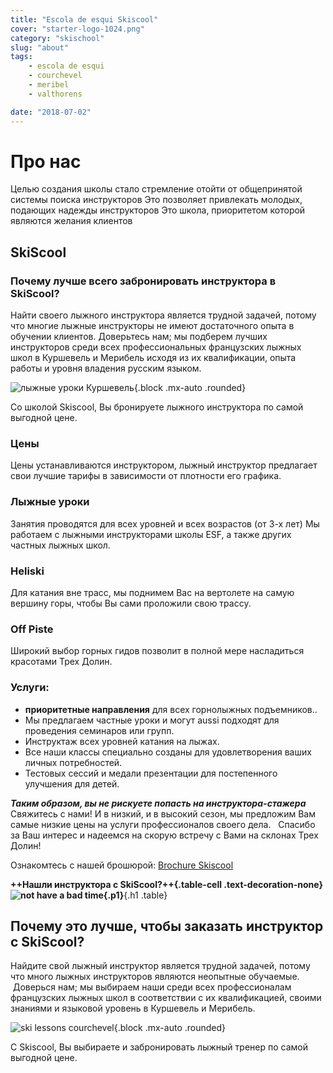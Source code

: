 ```yaml
---
title: "Escola de esqui Skiscool"
cover: "starter-logo-1024.png"
category: "skischool"
slug: "about"
tags:
    - escola de esqui
    - courchevel
    - meribel
    - valthorens

date: "2018-07-02"
---
```


# Про нас

Целью создания школы стало стремление отойти от общепринятой системы поиска инструкторов
Это позволяет привлекать молодых, подающих надежды инструкторов
Это школа, приоритетом которой являются желания клиентов

## SkiScool

### Почему лучше всего забронировать инструктора в SkiScool?
 
<div class="ml3">Найти своего лыжного инструктора является трудной задачей, потому что многие лыжные инструкторы не имеют достаточного опыта в обучении клиентов.   
Доверьтесь нам; мы подберем лучших инструкторов среди всех профессиональных французских лыжных школ в Куршевель и Мерибель исходя из их квалификации, опыта работы и уровня владения русским языком.</div>

![лыжные уроки Куршевель](https://skiscool.com/dist/skilessons.jpg){.block .mx-auto .rounded}
 
<div class="ml3">
Со школой Skiscool, Вы бронируете лыжного инструктора по самой выгодной цене.

### Цены
Цены устанавливаются инструктором, лыжный инструктор предлагает свои лучшие тарифы в зависимости от плотности его графика.

### Лыжные уроки
Занятия проводятся для всех уровней и всех возрастов (от 3-х лет)
Мы работаем с лыжными инструкторами школы ESF, а также других частных лыжных школ.

### Heliski
Для катания вне трасс, мы поднимем Вас на вертолете на самую вершину горы, чтобы Вы сами проложили свою трассу.

### Off Piste
Широкий выбор горных гидов позволит в полной мере насладиться красотами Трех Долин.

### Услуги:
* **приоритетные направления**  для всех горнолыжных подъемников..
* Мы предлагаем частные уроки и могут aussi подходят для проведения семинаров или групп.
* Инструктаж всех уровней катания на лыжах.
* Все наши классы специально созданы для удовлетворения ваших личных потребностей.
* Тестовых сессий и медали презентации для постепенного улучшения для детей.


***Таким образом, вы не рискуете попасть на инструктора-стажера*** 
Свяжитесь с нами! И в низкий, и в высокий сезон, мы предложим Вам самые низкие цены на услуги профессионалов своего дела.
                                                          
Спасибо за Ваш интерес и надеемся на скорую встречу с Вами на склонах Трех Долин!
</div>


Ознакомтесь с нашей брошюрой: [Brochure Skiscool](http://ru.skiscool.com/testmybook/)

**++Нашли инструктора c SkiScool?++{.table-cell .text-decoration-none} ![not have a bad time](/dist/pictures/instructorgood.jpg){.p1}**{.h1 .table}
 
 
## Почему это лучше, чтобы заказать инструктор с SkiScool?
 
Найдите свой лыжный инструктор является трудной задачей, потому что много лыжных инструкторов являются неопытные обучаемые.   
 Доверься нам; мы выбираем наши среди всех профессионалам французских лыжных школ в соответствии с их квалификацией, своими знаниями и языковой уровень в Куршевель и Мерибель.   

![ski lessons courchevel](https://skiscool.com/dist/skilessons.jpg){.block .mx-auto .rounded}

С Skiscool, Вы выбираете и забронировать лыжный тренер по самой выгодной цене. 